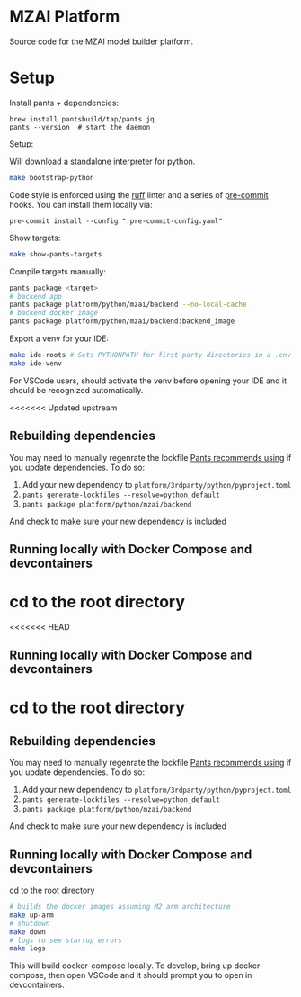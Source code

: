 # MZAI Platform

Source code for the MZAI model builder platform.


# Setup

Install pants + dependencies:

```shell
brew install pantsbuild/tap/pants jq
pants --version  # start the daemon
```

Setup:

Will download a standalone interpreter for python.
```bash
make bootstrap-python
```

Code style is enforced using the [ruff](https://github.com/astral-sh/ruff) linter
and a series of [pre-commit](https://pre-commit.com/) hooks. You can install them locally via:

```
pre-commit install --config ".pre-commit-config.yaml"
```

Show targets:

```bash
make show-pants-targets
```

Compile targets manually:

```bash
pants package <target>
# backend app
pants package platform/python/mzai/backend --no-local-cache
# backend docker image
pants package platform/python/mzai/backend:backend_image
```

Export a venv for your IDE:

```bash
make ide-roots # Sets PYTHONPATH for first-party directories in a .env file
make ide-venv
```

For VSCode users, should activate the venv before opening your IDE
and it should be recognized automatically.

<<<<<<< Updated upstream

## Rebuilding dependencies

You may need to manually regenrate the lockfile [Pants recommends using](https://www.pantsbuild.org/2.21/docs/python/overview/lockfiles) if you update dependencies.
To do so:

1. Add your new dependency to `platform/3rdparty/python/pyproject.toml`
2. `pants generate-lockfiles --resolve=python_default`
3. `pants package platform/python/mzai/backend`

And check to make sure your new dependency is included


## Running locally with Docker Compose and devcontainers

cd to the root directory
=======
<<<<<<< HEAD
## Running locally with Docker Compose and devcontainers

cd to the root directory 
=======
## Rebuilding dependencies

You may need to manually regenrate the lockfile [Pants recommends using](https://www.pantsbuild.org/2.21/docs/python/overview/lockfiles) if you update dependencies. 
To do so: 

1. Add your new dependency to `platform/3rdparty/python/pyproject.toml` 
2. `pants generate-lockfiles --resolve=python_default`
3. `pants package platform/python/mzai/backend`

And check to make sure your new dependency is included


## Running locally with Docker Compose and devcontainers

cd to the root directory

```bash
# builds the docker images assuming M2 arm architecture
make up-arm 
# shutdown
make down 
# logs to see startup errors
make logs
```

This will build docker-compose locally. To develop, bring up docker-compose, then open VSCode and it should prompt you to open in devcontainers. 
